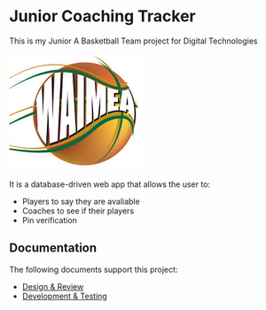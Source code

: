 # Junior Coaching Tracker

This is my Junior A Basketball Team project for Digital Technologies

![Logo](images/logo.jpg)

It is a database-driven web app that allows the user to:

- Players to say they are avaliable 
- Coaches to see if their players 
- Pin verification

## Documentation

The following documents support this project:

- [Design & Review](Design.md)
- [Development & Testing](Development.md)

